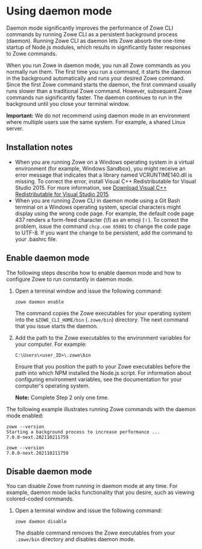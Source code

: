 # Using daemon mode

Daemon mode significantly improves the performance of Zowe CLI commands by running Zowe CLI as a persistent background process (daemon). Running Zowe CLI as daemon lets Zowe absorb the one-time startup of Node.js modules, which results in significantly faster responses to Zowe commands.

When you run Zowe in daemon mode, you run all Zowe commands as you normally run them. The first time you run a command, it starts the daemon in the background automatically and runs your desired Zowe command. Since the first Zowe command starts the daemon, the first command usually runs slower than a traditional Zowe command. However, subsequent Zowe commands run significantly faster. The daemon continues to run in the background until you close your terminal window.

**Important:** We do not recommend using daemon mode in an environment where multiple users use the same system. For example, a shared Linux server.

## Installation notes

* When you are running Zowe on a Windows operating system in a virtual environment (for example, Windows Sandbox), you might receive an error message that indicates that a library named VCRUNTIME140.dll is missing. To correct the error, install Visual C++ Redistributable for Visual Studio 2015. For more information, see [Download Visual C++ Redistributable for Visual Studio 2015](https://www.microsoft.com/en-us/download/details.aspx?id=48145).
* When you are running Zowe CLI in daemon mode using a Git Bash terminal on a Windows operating system, special characters might display using the wrong code page. For example, the default code page 437 renders a form-feed character (\f) as an emoji (♀️). To correct the problem, issue the command `chcp.com 65001` to change the code page to UTF-8. If you want the change to be persistent, add the command to your .bashrc file.

## Enable daemon mode

The following steps describe how to enable daemon mode and how to configure Zowe to run constantly in daemon mode.

1. Open a terminal window and issue the following command:
    ```
    zowe daemon enable
    ```
    The command copies the Zowe executables for your operating system into the `$ZOWE_CLI_HOME/bin` (`.zowe/bin`) directory. The next command that you issue starts the daemon.

2. Add the path to the Zowe executables to the environment variables for your computer. For example:
    ```
    C:\Users\<user_ID>\.zowe\bin
    ```
    Ensure that you position the path to your Zowe executables before the path into which NPM installed the Node.js script. For information about configuring environment variables, see the documentation for your computer's operating system.
    
    **Note:** Complete Step 2 only one time.

The following example illustrates running Zowe commands with the daemon mode enabled:
```
zowe --version
Starting a background process to increase performance ...
7.0.0-next.202110211759

zowe --version
7.0.0-next.202110211759
```

## Disable daemon mode
You can disable Zowe from running in daemon mode at any time. For example, daemon mode lacks functionality that you desire, such as viewing colored-coded commands.

1. Open a terminal window and issue the following command:

    ```
    zowe daemon disable
    ```

    The disable command removes the Zowe executables from your `.zowe/bin` directory and disables daemon mode.
